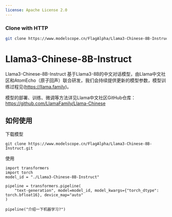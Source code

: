 ```yaml
---
license: Apache License 2.0
---
```

### Clone with HTTP
```bash
git clone https://www.modelscope.cn/FlagAlpha/Llama3-Chinese-8B-Instruct.git
```

# Llama3-Chinese-8B-Instruct

Llama3-Chinese-8B-Instruct 基于Llama3-8B的中文对话模型，由Llama中文社区和AtomEcho（原子回声）联合研发，我们会持续提供更新的模型参数，模型训练过程见(https://llama.family)。

模型的部署、训练、微调等方法详见Llama中文社区GitHub仓库：https://github.com/LlamaFamily/Llama-Chinese


## 如何使用

下载模型
```
git clone https://www.modelscope.cn/FlagAlpha/Llama3-Chinese-8B-Instruct.git
```

使用

```
import transformers
import torch
model_id = "./Llama3-Chinese-8B-Instruct"

pipeline = transformers.pipeline(
    "text-generation", model=model_id, model_kwargs={"torch_dtype": torch.bfloat16}, device_map="auto"
)

pipeline("介绍一下机器学习?")
```
